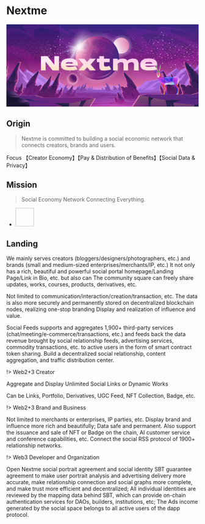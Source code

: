 # Nextme

![](assets/images/banner/Brand_Banner_01.jpg)

## Origin

> Nextme is committed to building a social economic network that connects creators, brands and users.

Focus 【Creator Economy】【Pay & Distribution of Benefits】【Social Data & Privacy】

## Mission

> Social Economy Network Connecting Everything.

<ul class="flex gap-5 sm:gap-8 !pl-0 pt-10">
  <li
    v-for="(row,index) in milestone.headData"
    class="animate__animated animate__slideInDown cursor-pointer"
    :key="`head-${index}`"
    :style="{
      animationDelay: `${index * 0.5}s`,
    }"
  >
    <image
      alt=""
      :src="`${cdn}/home/ecosystem/${row}.svg`"
      width="48"
      height="48"
      class="hover:scale-110 transition"
    />
  </li>
</ul>

## Landing

<p>We mainly serves creators (bloggers/designers/photographers, etc.) and brands (small and medium-sized enterprises/merchants/IP, etc.) It not only has a rich, beautiful and powerful social portal homepage/Landing Page/Link in Bio, etc. but also can The community square can freely share updates, works, courses, products, derivatives, etc.</p>
<p>Not limited to communication/interaction/creation/transaction, etc. The data is also more securely and permanently stored on decentralized blockchain nodes, realizing one-stop branding Display and realization of influence and value.<p>
<p>Social Feeds supports and aggregates 1,900+ third-party services (chat/meeting/e-commerce/transactions, etc.) and feeds back the data revenue brought by social relationship feeds, advertising services, commodity transactions, etc. to active users in the form of smart contract token sharing. Build a decentralized social relationship, content aggregation, and traffic distribution center.</p>

!> Web2+3 Creator

<p>Aggregate and Display Unlimited Social Links or Dynamic Works</p>
<p>Can be Links, Portfolio, Derivatives, UGC Feed, NFT Collection, Badge, etc.</p>

!> Web2+3 Brand and Business

<p>Not limited to merchants or enterprises, IP parties, etc. Display brand and influence more rich and beautifully; Data safe and permanent. Also support the issuance and sale of NFT or Badge on the chain, AI customer service and conference capabilities, etc. Connect the social RSS protocol of 1900+ relationship networks.</p>

!> Web3 Developer and Organization

<p>Open Nextme social portrait agreement and social identity SBT guarantee agreement to make user portrait analysis and advertising delivery more accurate, make relationship connection and social graphs more complete, and make trust more efficient and decentralized; All individual identities are reviewed by the mapping data behind SBT, which can provide on-chain authentication services for DAOs, builders, institutions, etc; The Ads income generated by the social space belongs to all active users of the dapp protocol.</p>
